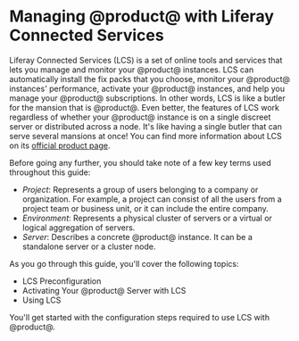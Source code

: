 # Managing @product@ with Liferay Connected Services [](id=managing-liferay-with-liferay-connected-services)

Liferay Connected Services (LCS) is a set of online tools and services that lets 
you manage and monitor your @product@ instances. LCS can automatically install 
the fix packs that you choose, monitor your @product@ instances' performance, 
activate your @product@ instances, and help you manage your @product@ 
subscriptions. In other words, LCS is like a butler for the mansion that is 
@product@. Even better, the features of LCS work regardless of whether your 
@product@ instance is on a single discreet server or distributed across a node. 
It's like having a single butler that can serve several mansions at once! You 
can find more information about LCS on its 
[official product page](http://www.liferay.com/products/liferay-connected-services). 

Before going any further, you should take note of a few key terms used 
throughout this guide: 

- *Project*: Represents a group of users belonging to a company or organization. 
  For example, a project can consist of all the users from a project team or 
  business unit, or it can include the entire company.
- *Environment*: Represents a physical cluster of servers or a virtual or 
  logical aggregation of servers.
- *Server*: Describes a concrete @product@ instance. It can be a standalone 
  server or a cluster node. 

As you go through this guide, you'll cover the following topics: 

- LCS Preconfiguration 
- Activating Your @product@ Server with LCS 
- Using LCS 

You'll get started with the configuration steps required to use LCS with 
@product@. 

